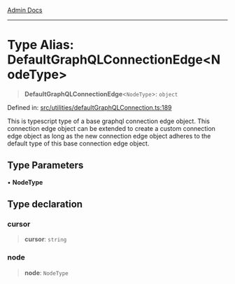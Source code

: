 [Admin Docs](/)

***

# Type Alias: DefaultGraphQLConnectionEdge\<NodeType\>

> **DefaultGraphQLConnectionEdge**\<`NodeType`\>: `object`

Defined in: [src/utilities/defaultGraphQLConnection.ts:189](https://github.com/PurnenduMIshra129th/talawa-api/blob/8bb4483f6aa0d175e00d3d589e36182f9c58a66a/src/utilities/defaultGraphQLConnection.ts#L189)

This is typescript type of a base graphql connection edge object. This connection edge object can be extended to create a custom connection edge object as long as the new connection edge object adheres to the default type of this base connection edge object.

## Type Parameters

• **NodeType**

## Type declaration

### cursor

> **cursor**: `string`

### node

> **node**: `NodeType`
